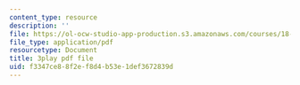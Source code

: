 ```yaml
---
content_type: resource
description: ''
file: https://ol-ocw-studio-app-production.s3.amazonaws.com/courses/18-01sc-single-variable-calculus-fall-2010/f3347ce88f2ef8d4b53e1def3672839d_twzGBqPeW0M.pdf
file_type: application/pdf
resourcetype: Document
title: 3play pdf file
uid: f3347ce8-8f2e-f8d4-b53e-1def3672839d
---
```

